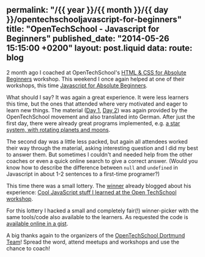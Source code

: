 permalink: "/{{ year }}/{{ month }}/{{ day }}/opentechschooljavascript-for-beginners"
title: "OpenTechSchool - Javascript for Beginners"
published_date: "2014-05-26 15:15:00 +0200"
layout: post.liquid
data:
  route: blog
---
2 month ago I coached at OpenTechSchool's [HTML & CSS for Absolute Beginners][htmlfab] workshop.
This weekend I once again helped at one of their workshops, this time [Javascript for Absolute Beginners][jsfab].

What should I say? It was again a great experience. It were less learners this time,
but the ones that attended where very motivated and eager to learn new things.
The material ([Day 1][day1], [Day 2][day2]) was again provided by the OpenTechSchool movement and also translated into German.
After just the first day, there were already great programs implemented, e.g. [a star system, with rotating planets and moons][planets].

The second day was a little less packed, but again all attendees worked their way through the material,
 asking interesting question and I did my best to answer them.
But sometimes I couldn't and needed help from the other coaches or even a quick online search to give a correct answer.
(Would you know how to describe the difference between `null` and `undefined` in Javascript in about 1-2 sentences to a first-time programer?)

This time there was a small lottery. The [winner][bookwin] already blogged about his experience:
[Cool JavaScript stuff I learned at the Open TechSchool workshop][dimsav].

For this lottery I hacked a small and completely fair(!) winner-picker with the same tools/code also available to the learners.
As requested the code is [available online in a gist][winner-picker].

A big thanks again to the organizers of the [OpenTechSchool Dortmund Team][otsdo]!
Spread the word, attend meetups and workshops and use the chance to coach!


[jsfab]: http://www.meetup.com/opentechschool-dortmund/events/174124162/
[htmlfab]: /2014/04/01/opentechschool-learn-new-things/
[dimsav]: http://dimsav.com/blog/11/cool-javascript-stuff-i-learned-at-the-open-techschool-workshop
[day1]: http://opentechschool.github.io/js-beginners-day1/index_de.html
[day2]: http://opentechschool.github.io/js-beginners-day2/index_de.html
[winner-picker]: https://gist.github.com/badboy/dac7e1e0bf749320397d
[bookwin]: https://twitter.com/dimsav/status/470538981265133568
[planets]: https://vine.co/v/MwnlTWgz2P2
[otsdo]: http://www.opentechschool.org/dortmund/
